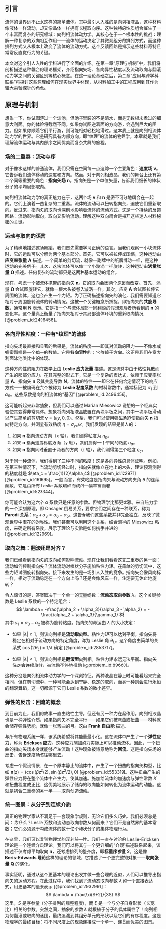 ## 引言
流体的世界远不止水这样的简单液体。其中最引人入胜的是向列相液晶，这种材料像液体一样流动，却又像晶体一样拥有长程取向序。这种独特的性质组合催生了一个丰富而复杂的研究领域：向列相流体动力学。其核心在于一个根本性的挑战：理解一种复杂的双向相互作用——流体的运动决定了其微观组分的排列方式，而这种排列方式又从根本上改变了流体的流动方式。这个反馈回路是揭示这些材料奇特且常常反直觉行为的关键。

本文对这个引人入胜的学科进行了全面的介绍。在第一章“原理与机制”中，我们将剖析描述这种耦合的理论框架，介绍指向矢场、各向异性粘度以及流动取向与翻滚动力学之间的关键区别等核心概念。在这一理论基础之后，第二章“应用与跨学科联系”将探讨这些原理如何在现实世界中体现，从材料加工中的工程应用到其作为强大实验探针的角色。

## 原理与机制

想象一下，你试图游过一个泳池，但池子里装的不是清水，而是无数根未煮过的细意大利面。你的体验将截然不同。如果你试图逆着面的方向游，会遇到巨大的阻力。但如果你顺着它们平行游，则可能相对轻松地滑过。这本质上就是向列相流体动力学的世界。它是研究具有内部方向，即“纹理”的流体的物理学，本章就是我们理解流体运动与其内部序之间优美而复杂共舞的旅程。

### 场的二重奏：流动与序

对于像水这样的普通流体，我们只需在空间每一点追踪一个主要角色：**速度场** $\mathbf{v}$。它告诉我们流体移动的速度和方向。然而，对于向列相液晶，我们的舞台上还有第二个同等重要的角色：**指向矢场** $\mathbf{n}$。指向矢是一个单位矢量，告诉我们细长的棒状分子的平均局部取向。

向列相流体动力学的真正魅力在于，这两个场 $\mathbf{v}$ 和 $\mathbf{n}$ 是密不可分地耦合在一起的。它们上演着一曲复杂的二重奏。流体的流动可以扭转指向矢，迫使它们重新取向。反过来，指向矢的取向也深刻地影响着流体的流动方式。这是一个持续的反馈回路：流动影响取向，取向又影响流动。理解这种双向耦合是揭开这些迷人材料秘密的关键。

### 运动与取向的语言

为了精确地描述这场舞蹈，我们首先需要学习正确的语言。当我们观察一小块流体时，它的运动可以分解为两个基本部分。首先，它可以被拉伸或压缩，这种运动由**应变率张量** $\mathbf{A}$ 描述。一个简单的剪切流，就像一副牌中的纸牌滑动一样，是这种运动的完美例子。其次，这块流体可以像一个小漩涡一样旋转，这种运动由**涡量张量** $\mathbf{\Omega}$ 描述。任何复杂的流动都只是这两种基本运动的组合。

现在，考虑一个被流体携带的指向矢 $\mathbf{n}$。它的取向会因两个原因而改变。首先，涡量 $\mathbf{\Omega}$ 会试图旋转它，就像一根木头被卷入漩涡一样。其次，应变 $\mathbf{A}$ 会试图拉伸它周围的流体，这也会产生一个力矩。为了正确描述指向矢的演化，我们需要知道它相对于周围旋转流体的转动情况。这被一个关键概念所捕捉，即指向矢的**共旋导数**，通常用 $\mathbf{N}$ 表示。它是指一个与流体局部一同翻滚的假想观察者所看到的 $\mathbf{n}$ 的变化率。这个量真正衡量了指向矢相对于其局部流体环境的重新取向情况 [@problem_id:2496456]。

### 各向异性粘度：一种有“纹理”的流体

指向矢场最直接和显著的后果是，流体的粘度——即其对流动的阻力——不像水或蜂蜜那样是一个单一的数值。它是**各向异性**的：它依赖于方向。这正是我们在意大利面泳池类比中的体现。

这种方向性的阻力在数学上由 **Leslie 应力张量** 描述。这是流体中由于粘性耗散而产生的那部分应力。在其完整的形式下，它是一个复杂的表达式，依赖于应变率张量 $\mathbf{A}$、指向矢 $\mathbf{n}$ 及其共旋导数 $\mathbf{N}$。流体的特性——即它在任何给定情况下的响应方式——被编码在六个被称为 **Leslie 粘度系数** 的材料常数中，通常标记为 $\alpha_1$ 到 $\alpha_6$。这些系数是向列相流体的“基因” [@problem_id:2496456]。

这可能听起来非常抽象，但我们可以通过 Marian Miesowicz 设想的一个经典实验使其变得非常具体。想象将向列相液晶放置在两块平板之间，其中一块平板滑动以产生简单的剪切流 $\mathbf{v} = (\kappa y, 0, 0)$。然后，我们可以使用强磁场迫使指向矢 $\mathbf{n}$ 指向特定方向，并测量有效粘度 $\eta = \sigma_{yx} / \kappa$。我们发现的结果是惊人的：
1.  如果 $\mathbf{n}$ 指向流动方向（x 轴），我们测得粘度为 $\eta_b$。
2.  如果 $\mathbf{n}$ 指向速度梯度方向（y 轴），我们测得一个不同的粘度 $\eta_a$。
3.  如果 $\mathbf{n}$ 指向同时垂直于两者的方向（z 轴），我们测得第三个粘度 $\eta_c$。

对于同一种流体，我们得到了三种不同的粘度！这是各向异性的具体证明。例如，在第三种情况下，当流动剪切经过时，指向矢就像立在地上的木头，理论预测测得的粘度就是 $\eta_c = \frac{1}{2}\alpha_4$ [@problem_id:122971] [@problem_id:161695]。一般而言，有效粘度是指向矢与流动方向夹角 $\theta$ 的连续函数，它是由所有 Leslie 系数编织而成的一幅丰富画卷 [@problem_id:523344]。

你可能会认为这六个 $\alpha$ 系数只是任意的参数。但物理学比那更优雅。来自热力学的一个深刻原理，即 Onsager 倒易关系，要求它们之间存在一种联系，称为 **Parodi 关系**：$\alpha_2 + \alpha_3 = \alpha_6 - \alpha_5$。这告诉我们这些系数并非完全独立，反映了微观世界中潜在的对称性。我们甚至可以利用这个关系，结合测得的 Miesowicz 粘度，来确定所有系数，展示了理论与实验是如何携手并进的 [@problem_id:122969]。

### 取向之舞：翻滚还是对齐？

我们已经看到指向矢的取向如何影响流动。现在让我们看看这支二重奏的另一面：流动如何控制指向矢？流体流动对棒状分子施加粘性力矩。在简单的剪切流中，这些力矩试图旋转指向矢。接下来发生的是一场引人入胜的竞争。指向矢会像风向标一样，相对于流动稳定在一个方向上吗？还是会像风车一样，注定要无休止地旋转？

令人惊讶的是，答案取决于一个单一的无量纲数：**流动态取向参数** $\lambda$。这个关键参数是 Leslie 系数的一个特定组合：
$$
\lambda = -\frac{\alpha_2 + \alpha_3}{\alpha_3 - \alpha_2} = -\frac{\alpha_2 + \alpha_3}{\gamma_1}
$$
其中 $\gamma_1 = \alpha_3 - \alpha_2$ 被称为旋转粘度。指向矢的命运由 $\lambda$ 的大小决定：

-   如果 $|\lambda| \ge 1$，则该向列相是**流动取向型**。粘性力矩可以达到平衡，指向矢将稳定在相对于流动方向的特定角度，称为 Leslie 角 $\theta_L$。这个角度由简单的关系式 $\cos(2\theta_L) = 1/\lambda$ 确定 [@problem_id:2853717]。

-   如果 $|\lambda| \lt 1$，则该向列相是**翻滚型**向列相。粘性力矩永远无法平衡。指向矢注定会连续旋转，被流动不停地推动 [@problem_id:89660]。

这种分岔是向列相流体动力学的一个深刻特征。两种液晶在静止时可能看起来完全相同，但在剪切流中，一种可能会达到宁静、稳定的取向，而另一种则会进行永恒的翻滚舞蹈，这一切都源于它们 Leslie 系数的微小差异。

### 弹性的反击：回流的概念

到目前为止，我们的故事一直由粘性主导。但还有另一种力在起作用。向列相液晶也是一种弹性介质。如果指向矢不完全平行——如果它们被弯曲或扭曲——材料就会储存弹性势能，就像一张弯曲的弓。这由 **Frank 自由能** 描述。

与所有物理系统一样，该系统希望将其能量最小化。这在流体中产生了一个**弹性应力**，称为 **Ericksen 应力**。这种应力施加的力实际上可以推动流体。因此，一个扭曲的指向矢场本身就能够*产生*流动！这种现象被诗意地称为**回流**。这是指向矢场的反击，告诉速度场该往哪里去。

考虑一个假设情景，在一个原本静止的流体中，产生了一个扭曲的指向矢构型，比如 $\mathbf{n}(z) = (\cos(\beta z^2/2), \sin(\beta z^2/2), 0)$ [@problem_id:553319]。这种扭曲产生的弹性应力将在整个流体中产生力，使其加速。施加给流体的加速度与弹性常数 $K$ 和扭曲程度成正比，这优美地展示了储存的取向能如何转化为流体运动的动能。这就是耦合二重奏的另一半——取向创造流动。

### 统一图景：从分子到连续介质

真正的物理学家从不满足于一套现象学规则，无论它们多么巧妙。我们必须总是问：*为什么*？Leslie 系数和流动态取向参数从何而来？它们不是自然界的基本常数；它们必须源于构成流体的数十亿个棒状分子的集体物理行为。

在这里，我们可以看到物理学的深刻统一性。我们一直在讨论的 Leslie-Ericksen 理论是一个连续介质理论。我们可以将其与一个更详细的“介观”描述联系起来，该描述不仅考虑平均取向 $\mathbf{n}$，还考虑排列的整齐度，即**标量序参量** $S$。这是像 **Beris-Edwards 理论**这样的理论的领域，它描述了一个更完整的对象——**取向张量** $\mathbf{Q}$ 的演化。

事实证明，通过从这个更基本的理论出发并做一些合理的近似，人们可以推导出指向矢的运动方程。在此过程中，我们找到了流动态取向参数 $\lambda$ 的一个直接表达式，用更基本的量来表示 [@problem_id:2932991]：
$$
\lambda = \frac{\xi(S+2)}{3S}
$$
这里，$S$ 是序参量（分子排列的规整程度），而 $\xi$ 是一个与分子自身形状（长宽比）相关的参数。突然之间，抽象的参数 $\lambda$ 就根植于分子的具体属性了！向列相为何翻滚或取向的谜团，最终追溯到其组分单元的形状以及它们的有序程度。这是物理学的最终目标：将不同尺度上的现象连接成一个单一、连贯而优美的图景。

